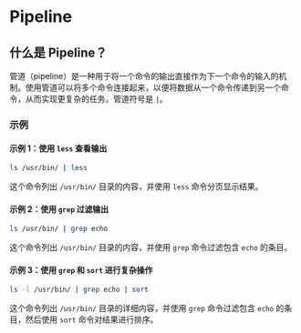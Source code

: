 
# Pipeline

## 什么是 Pipeline？

管道（pipeline）是一种用于将一个命令的输出直接作为下一个命令的输入的机制。使用管道可以将多个命令连接起来，以便将数据从一个命令传递到另一个命令，从而实现更复杂的任务。管道符号是 `|`。

### 示例

#### 示例 1：使用 `less` 查看输出

```bash
ls /usr/bin/ | less
```

这个命令列出 `/usr/bin/` 目录的内容，并使用 `less` 命令分页显示结果。

#### 示例 2：使用 `grep` 过滤输出

```bash
ls /usr/bin/ | grep echo
```

这个命令列出 `/usr/bin/` 目录的内容，并使用 `grep` 命令过滤包含 `echo` 的条目。

#### 示例 3：使用 `grep` 和 `sort` 进行复杂操作

```bash
ls -l /usr/bin/ | grep echo | sort
```

这个命令列出 `/usr/bin/` 目录的详细内容，并使用 `grep` 命令过滤包含 `echo` 的条目，然后使用 `sort` 命令对结果进行排序。


